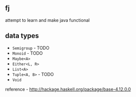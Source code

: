 fj
---

attempt to learn and make java functional

data types
-----

- `Semigroup` - TODO
- `Monoid` - TODO
- `Maybe<A>`
- `Either<L, R>`
- `List<A>`
- `Tuple<A, B>` - TODO
- `Void`

reference - http://hackage.haskell.org/package/base-4.12.0.0
